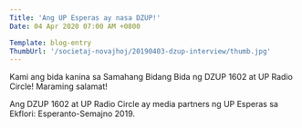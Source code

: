```yaml
---
Title: 'Ang UP Esperas ay nasa DZUP!'
Date: 04 Apr 2020 07:00 AM +0800

Template: blog-entry
ThumbUrl: '/societaj-novajhoj/20190403-dzup-interview/thumb.jpg'
---
```


Kami ang bida kanina sa Samahang Bidang Bida ng DZUP 1602 at UP Radio Circle! Maraming salamat!

Ang DZUP 1602 at UP Radio Circle ay media partners ng UP Esperas sa Ekflori: Esperanto-Semajno 2019.
